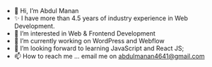 - 👋 Hi, I’m Abdul Manan
- ✨ I have more than 4.5 years of industry experience in Web Development.
- 👀 I’m interested in Web & Frontend Development
- 🌱 I’m currently working on WordPress and Webflow
- 💞️ I’m looking forward to learning JavaScript and React JS;
- 📫 How to reach me ... email me on abdulmanan4641@gmail.com

<!---
manan4641/manan4641 is a ✨ special ✨ repository because its `README.md` (this file) appears on your GitHub profile.
You can click the Preview link to take a look at your changes.
--->

